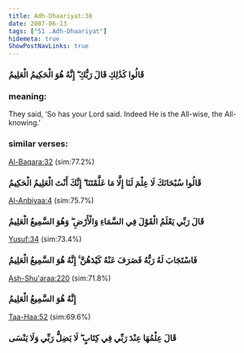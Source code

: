```yaml
---
title: Adh-Dhaariyat:30
date: 2007-06-13
tags: ["51 .Adh-Dhaariyat"]
hidemeta: true 
ShowPostNavLinks: true 
---
```

### قَالُوا كَذَٰلِكِ قَالَ رَبُّكِ ۖ إِنَّهُ هُوَ الْحَكِيمُ الْعَلِيمُ
### meaning: 
They said, ‘So has your Lord said. Indeed He is the All-wise, the All-knowing.’
### similar verses: 

[Al-Baqara:32](/2/32) (sim:77.2%)

### قَالُوا سُبْحَانَكَ لَا عِلْمَ لَنَا إِلَّا مَا عَلَّمْتَنَا ۖ إِنَّكَ أَنْتَ الْعَلِيمُ الْحَكِيمُ

[Al-Anbiyaa:4](/21/4) (sim:75.7%)

### قَالَ رَبِّي يَعْلَمُ الْقَوْلَ فِي السَّمَاءِ وَالْأَرْضِ ۖ وَهُوَ السَّمِيعُ الْعَلِيمُ

[Yusuf:34](/12/34) (sim:73.4%)

### فَاسْتَجَابَ لَهُ رَبُّهُ فَصَرَفَ عَنْهُ كَيْدَهُنَّ ۚ إِنَّهُ هُوَ السَّمِيعُ الْعَلِيمُ

[Ash-Shu'araa:220](/26/220) (sim:71.8%)

### إِنَّهُ هُوَ السَّمِيعُ الْعَلِيمُ

[Taa-Haa:52](/20/52) (sim:69.6%)

### قَالَ عِلْمُهَا عِنْدَ رَبِّي فِي كِتَابٍ ۖ لَا يَضِلُّ رَبِّي وَلَا يَنْسَى

